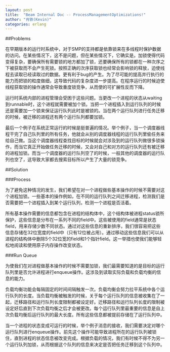 ```yaml
---
layout: post
title:  "Beam Internal Doc -- ProcessManagementOptimizations!"
author: "肖铁(Kevin)"
categories: erlang
---
```


##Problems

在早期版本的运行时系统中，对于SMP的支持都是依靠锁来在多线程时保护数据的访问。在某些情况下，这不是问题，但在某些情况下，它确实是。加锁使得代码变得复杂，要确保所有需要锁的地方都加了锁，还要确保所有的锁都在一种次序之下被获取而不会产生死锁。按照正确的次序获取锁也经常会影响锁的释放，迫使线程去读取已经读取过的数据。更有利于bug的产生。为了尽可能的提高并行执行的能力而把锁的粒度做细，这导致代码的复杂度进一步提高。在程序运行的时候迫使线程获取锁的操作通常会导致重度锁竞争，从而使的可扩展性反而下降。

运行时系统内部的进程管理会受困于这些问题。当更改一个进程的状态从waiting到runnable时，这个进程就需要被加个锁。当把一个进程插入到运行队列的时候还是需要加一个锁来保证运行队列此时是被锁的。当在两个运行队列进行任务迁移的时候，被迁移的进程还有两个运行队列都要加锁。

最后一个例子在系统正常运行的时候是挺普遍的情况。举个例子，当一个调度器线程干完了自己队列里的所有任务，他就会从别的调度器线程的运行队列里偷任务来给自己做。当这个调度器线程查找目标的时候就会对涉及到的运行队列做很多锁操作，而当它真正开始做任务迁移的时候，又会对自己和对方的运行队列还有被迁移的进程加锁。而当一个调度器的运行队列空了的时候，一般其他的调度器的运行队列也空了，这导致大家都去搜索目标所以产生了大量的锁竞争。

##Solution

###Process

为了避免这种情况的发生，我们希望在对一个进程做些基本操作的时候不需要对这个进程加锁。一些基本的操作例如，在不同的运行队列之间迁移进程，检测我们是否需要把一个进程插入到某个运行队列，检测一个进程是否活着。

所有基本操作需要的信息都包含在进程的结构体中，这个结构体被进程status锁所保护，这些信息是分布在一系列不同的field中。这些被使用的field通常是状态field，用来存储少数不同状态。通过对这些信息的重新排序，我们很容易把这些信息存储在32位宽度的field中（只有12位被占用）。通过移动这些信息我们可以从进程的结构体中删除5个32位宽的field和1个指针field。这一举措也使我们能够轻松地阅读和使用原子内存操作改变状态。

###Run Queue

为使我们在对进程做基本操作的时候不需要加锁，我们最需要知道的是目标的运行队列里是否允许进程进行enqueue操作。这涉及到读取实际负载和负载均衡的信息的能力。

负载均衡功能会每隔固定的时间间隔触发一次。负载均衡会努力拉平系统中各个运行队列的长度。当负载均衡被触发的时候，关于每个运行队列的信息被收集在了一起，迁移路径和运行队列长度限制都被设定好。迁移路径和运行队列长度的限制被设定好后直到下次负载均衡之后才会被更改。每个运行队列里最重要的信息是自上次负载均衡后运行队列的最大长度。所有这些信息都被提前存储在了运行队列中。

当一个进程的状态变成可运行的时候，举个例子消息的接收，我们需要决定对哪个运行队列进行enqueue操作。前先这个操作可能导致进程所在的运行队列被锁住，直到进程的状态信息被改变完成。根据负载的情况，我们有时候不得不为另一个运行队列加锁，从而根据这个队列的信息来决定是否把任务迁移到这个队列中。


